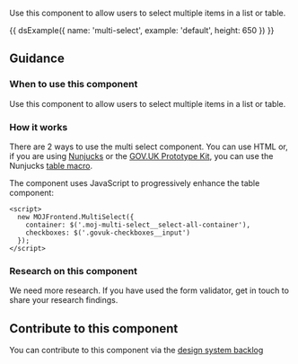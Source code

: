 Use this component to allow users to select multiple items in a list or table.

{{ dsExample({
  name: 'multi-select',
  example: 'default',
  height: 650
}) }}

## Guidance

### When to use this component

Use this component to allow users to select multiple items in a list or table.

### How it works

There are 2 ways to use the multi select component. You can use HTML or, if you are using [Nunjucks](https://mozilla.github.io/nunjucks/) or the [GOV.UK Prototype Kit](https://govuk-prototype-kit.herokuapp.com/), you can use the Nunjucks [table macro](https://design-system.service.gov.uk/components/table/).

The component uses JavaScript to progressively enhance the table component:

```
<script>
  new MOJFrontend.MultiSelect({
    container: $('.moj-multi-select__select-all-container'),
    checkboxes: $('.govuk-checkboxes__input')
  });
</script>
```

### Research on this component

We need more research. If you have used the form validator, get in touch to share your research findings.

## Contribute to this component

You can contribute to this component via the [design system backlog](https://github.com/ministryofjustice/mojdt-design-system-backlog/)